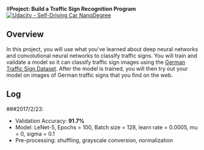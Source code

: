 #**Project: Build a Traffic Sign Recognition Program**
[![Udacity - Self-Driving Car NanoDegree](https://s3.amazonaws.com/udacity-sdc/github/shield-carnd.svg)](http://www.udacity.com/drive)

Overview
---
In this project, you will use what you've learned about deep neural networks and convolutional neural networks to classify traffic signs. You will train and validate a model so it can classify traffic sign images using the [German Traffic Sign Dataset](http://benchmark.ini.rub.de/?section=gtsrb&subsection=dataset). After the model is trained, you will then try out your model on images of German traffic signs that you find on the web.

Log
---
###2017/2/23:
 - Validation Accuracy: **91.7%**
 - Model: LeNet-5, Epochs = 100, Batch size = 128, learn rate = 0.0005, mu = 0, sigma = 0.1 
 - Pre-processing: shuffling, grayscale conversion, normalization
